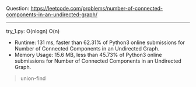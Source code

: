Question: https://leetcode.com/problems/number-of-connected-components-in-an-undirected-graph/

---

try_1.py: O(nlogn) O(n)

* Runtime: 131 ms, faster than 62.31% of Python3 online submissions for Number of Connected Components in an Undirected Graph.
* Memory Usage: 15.6 MB, less than 45.73% of Python3 online submissions for Number of Connected Components in an Undirected Graph.

> union-find